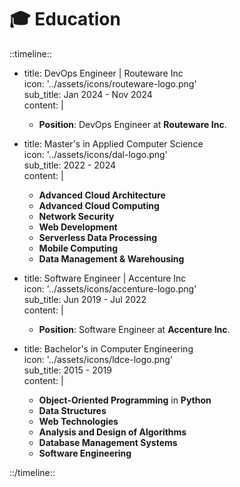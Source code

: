 # 🎓 Education  

::timeline::  

- title: DevOps Engineer | Routeware Inc  
  icon: '../assets/icons/routeware-logo.png'  
  sub_title: Jan 2024 - Nov 2024  
  content: |  
    - **Position**: DevOps Engineer at **Routeware Inc**.  

- title: Master's in Applied Computer Science  
  icon: '../assets/icons/dal-logo.png'  
  sub_title: 2022 - 2024  
  content: |  
    - **Advanced Cloud Architecture**  
    - **Advanced Cloud Computing**  
    - **Network Security**  
    - **Web Development**  
    - **Serverless Data Processing**  
    - **Mobile Computing**  
    - **Data Management & Warehousing**  

- title: Software Engineer | Accenture Inc  
  icon: '../assets/icons/accenture-logo.png'  
  sub_title: Jun 2019 - Jul 2022  
  content: |  
    - **Position**: Software Engineer at **Accenture Inc**.  

- title: Bachelor's in Computer Engineering  
  icon: '../assets/icons/ldce-logo.png'  
  sub_title: 2015 - 2019  
  content: |  
    - **Object-Oriented Programming** in **Python**  
    - **Data Structures**  
    - **Web Technologies**  
    - **Analysis and Design of Algorithms**  
    - **Database Management Systems**  
    - **Software Engineering**  

::/timeline::  
